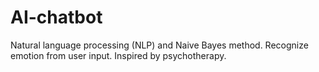 # AI-chatbot

Natural language processing (NLP) and Naive Bayes method.
Recognize emotion from user input.
Inspired by psychotherapy.
